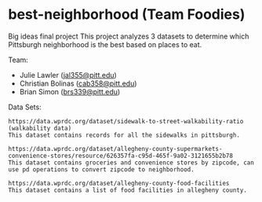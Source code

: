 # best-neighborhood (Team Foodies)
Big ideas final project
This project analyzes 3 datasets to determine which Pittsburgh neighborhood is the best based on places to eat.

Team:
* Julie Lawler (jal355@pitt.edu)
* Christian Bolinas (cab358@pitt.edu)
* Brian Simon (brs339@pitt.edu)
    
Data Sets:

    https://data.wprdc.org/dataset/sidewalk-to-street-walkability-ratio (walkability data)
    This dataset contains records for all the sidewalks in pittsburgh.

    https://data.wprdc.org/dataset/allegheny-county-supermarkets-convenience-stores/resource/626357fa-c95d-465f-9a02-3121655b2b78 
    This dataset contains groceries and convenience stores by zipcode, can use pd operations to convert zipcode to neighborhood.

    https://data.wprdc.org/dataset/allegheny-county-food-facilities
    This dataset contains a list of food facilities in allegheny county. 
